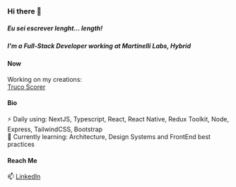 ### Hi there 👋

<h5>Eu sei escrever lenght... length! </h5>

<h5>I'm a Full-Stack Developer working at Martinelli Labs, Hybrid</h5>

<h4>Now</h4>

Working on my creations:<br>
<a href="https://marcadordetruco.com.br">Truco Scorer</a> <br>


<h4>Bio</h4>

⚡ Daily using: NextJS, Typescript, React, React Native, Redux Toolkit, Node, Express, TailwindCSS, Bootstrap <br>
🌱 Currently learning: Architecture, Design Systems and FrontEnd best practices <br>

<h4>Reach Me</h4>
📫 <a href="https://www.linkedin.com/in/sidney-carlini/">LinkedIn</a>
<!--
**Sidneycarlinijr/Sidneycarlinijr** is a ✨ _special_ ✨ repository because its `README.md` (this file) appears on your GitHub profile.
